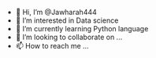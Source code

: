 - 👋 Hi, I’m @Jawharah444
- 👀 I’m interested in Data science 
- 🌱 I’m currently learning Python language
- 💞️ I’m looking to collaborate on ...
- 📫 How to reach me ...

<!---
Jawharah444/Jawharah444 is a ✨ special ✨ repository because its `README.md` (this file) appears on your GitHub profile.
You can click the Preview link to take a look at your changes.
--->
